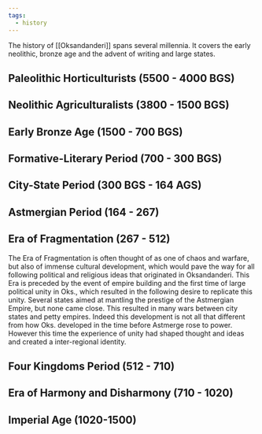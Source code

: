 ```yaml
---
tags:
  - history
---
```

The history of [[Oksandanderi]] spans several millennia. It covers the early neolithic, bronze age and the advent of writing and large states. 

## Paleolithic Horticulturists (5500 - 4000 BGS) 

## Neolithic Agriculturalists (3800 - 1500 BGS) 

## Early Bronze Age (1500 - 700 BGS) 

## Formative-Literary Period (700 - 300 BGS) 

## City-State Period (300 BGS - 164 AGS) 

## Astmergian Period (164 - 267)

## Era of Fragmentation (267 - 512)

The Era of Fragmentation is often thought of as one of chaos and warfare, but also of immense cultural development, which would pave the way for all following political and religious ideas that originated in Oksandanderi. This Era is preceded by the event of empire building and the first time of large political unity in Oks., which resulted in the following desire to replicate this unity. Several states aimed at mantling the prestige of the Astmergian Empire, but none came close. This resulted in many wars between city states and petty empires. Indeed this development is not all that different from how Oks. developed in the time before Astmerge rose to power. However this time the experience of unity had shaped thought and ideas and created a inter-regional identity. 
## Four Kingdoms Period (512 - 710) 

## Era of Harmony and Disharmony (710 - 1020) 

## Imperial Age (1020-1500)